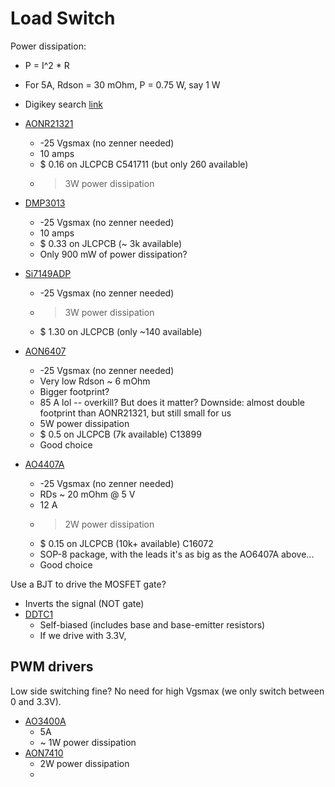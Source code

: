 # Load Switch

Power dissipation:
- P = I^2 * R
- For 5A, Rdson = 30 mOhm, P = 0.75 W, say 1 W

- Digikey search [link](https://www.digikey.com/en/products/filter/single-fets-mosfets/278?s=N4IgjCBcoGwAwyqAxlAZgQwDYGcCmANCAPZQDaIAzABwCsYclIAukQA4AuUIAyhwE4BLAHYBzEAF8iMMACYkIVJEy5CJcuAAsCWQHYQRWnE2yY86QE5aMuAZD0TtJkVlxZeiETC7KcBHc1aal1NfS9dCzBNRBc4akc7VwtKTWcQWUoo2nN0ylkLC01Eyl83RJgYCzNyyuo000qLMJBKuFpIxPpaXRzZLp9OsG6il36LQaDbUb7KWk7M43mwMGpO7Sq10Jj02k1Q8dG96m3ZagZtRLPjA-Sr7MuGJweEKZBNCzbdV9Nk33Lf%2BqVEpzFyVGBBRJfGCBSEIeiwiq9XTeM6QlHNfKBCqJQrWDG43T4wJ1S6zWgg26zcGXbTUlzxOBfGmMimnPYwVb0owwZq%2BbL3FxVOr4jk0Oy6ajxSg3fI%2BCyc9JNbTfJUrcUVGis%2BXs8XSspEOVtXWREYgOUyOzgyKeN7da2WmS6bbUOBDG0uoY3D3VIgewri6yUZq6XbJBVO10Up3uV7RjJ2YIpNKJzQKxM%2BkCJ%2BXqipwL1gaXu7yyd0xnIcpx0OwWDK7au1ik1qn1ygWojvFIXIhNga%2B4JNBORVyDqI5JqMZrjzQ2qeNr7UG7j-3dr7Zld5xcpF3V1vdHcRBUMPLL8CMPKHs8lHM0bYVm92BjUU5pR8pG7nK4P4xnF9yPbNZZZCxB8wDMEwQLMAVwFA-JD1A0pr2CECrBrZCZHfMAqhLHN4EPVIkwffCYS8VJpxyKIUncQjKNNCiEhIyiANIlIHxoJpyPeU5XlAuR4S8GQ%2Bm2HjTHIgToQfGQ%2BQfQpKgxbwrBOdxMJyehPhtDI6g2FwaG0dSdKNbT4mWRJp1FEynSZUYQlOcpfFA8pAgiSFCxtCI82sZymnqCVHktAoCjSJ0Cn8QUmlRA0Vkw8UFzVX1pydBNpyfBNujrX1UuaOgJTTO00g%2BORJwLBdq2iGA8uiCUSo5GdoirLxXXBG1HhrWjlicci2pYrwskJEDdio9sPm6JrIo%2BECziscbXA6p9-FYEBOG4PghDESQvAKIpoEUdBsHwIhSEgCh3HyRJXQxPYIHmxbIF4AQRHECQpHSDQ2AAAmQAALDBhGEPAsBYaQFEEAATbgAFoGBya6QDsDgAE82DwbhgZwVBHqAA)
- [AONR21321](https://aosmd.com/res/data_sheets/AONS21321.pdf)
  - -25 Vgsmax (no zenner needed)
  - 10 amps
  - $ 0.16 on JLCPCB C541711 (but only 260 available)
  - > 3W power dissipation
- [DMP3013](https://www.diodes.com/assets/Datasheets/DMP3013SFV.pdf)
  - -25 Vgsmax (no zenner needed)
  - 10 amps
  - $ 0.33 on JLCPCB (~ 3k available)
  - Only 900 mW of power dissipation?
- [Si7149ADP](https://www.vishay.com/docs/62839/si7149adp.pdf)
  - -25 Vgsmax (no zenner needed)
  - > 3W power dissipation
  - $ 1.30 on JLCPCB (only ~140 available)
- [AON6407](https://aosmd.com/res/data_sheets/AON6407.pdf)
  - -25 Vgsmax (no zenner needed)
  - Very low Rdson ~ 6 mOhm
  - Bigger footprint?
  - 85 A lol -- overkill? But does it matter? Downside: almost double footprint than AONR21321, but still small for us
  - 5W power dissipation
  - $ 0.5 on JLCPCB (7k available) C13899
  - Good choice
- [AO4407A](https://aosmd.com/res/data_sheets/AO4407A.pdf)
  - -25 Vgsmax (no zenner needed)
  - RDs ~ 20 mOhm @ 5 V
  - 12 A
  - > 2W power dissipation
  - $ 0.15 on JLCPCB (10k+ available) C16072
  - SOP-8 package, with the leads it's as big as the AO6407A above...
  - Good choice

Use a BJT to drive the MOSFET gate?
- Inverts the signal (NOT gate)
- [DDTC1](https://datasheet.lcsc.com/lcsc/2304140030_Diodes-Incorporated-DDTC114EUA-7-F_C177021.pdf)
  - Self-biased (includes base and base-emitter resistors)
  - If we drive with 3.3V,


## PWM drivers
Low side switching fine?
No need for high Vgsmax (we only switch between 0 and 3.3V).

- [AO3400A](https://aosmd.com/sites/default/files/res/data_sheets/AO3400A.pdf)
  - 5A
  - ~ 1W power dissipation
- [AON7410](https://datasheet.lcsc.com/lcsc/1808280434_Alpha---Omega-Semicon-AON7410_C269266.pdf)
  - 2W power dissipation
  -
